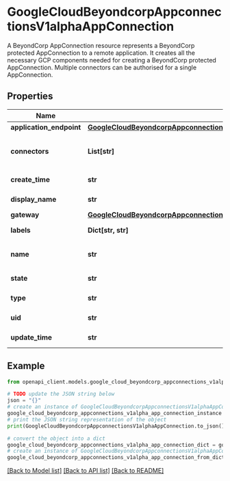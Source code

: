 # GoogleCloudBeyondcorpAppconnectionsV1alphaAppConnection

A BeyondCorp AppConnection resource represents a BeyondCorp protected AppConnection to a remote application. It creates all the necessary GCP components needed for creating a BeyondCorp protected AppConnection. Multiple connectors can be authorised for a single AppConnection.

## Properties

Name | Type | Description | Notes
------------ | ------------- | ------------- | -------------
**application_endpoint** | [**GoogleCloudBeyondcorpAppconnectionsV1alphaAppConnectionApplicationEndpoint**](GoogleCloudBeyondcorpAppconnectionsV1alphaAppConnectionApplicationEndpoint.md) |  | [optional] 
**connectors** | **List[str]** | Optional. List of [google.cloud.beyondcorp.v1main.Connector.name] that are authorised to be associated with this AppConnection. | [optional] 
**create_time** | **str** | Output only. Timestamp when the resource was created. | [optional] [readonly] 
**display_name** | **str** | Optional. An arbitrary user-provided name for the AppConnection. Cannot exceed 64 characters. | [optional] 
**gateway** | [**GoogleCloudBeyondcorpAppconnectionsV1alphaAppConnectionGateway**](GoogleCloudBeyondcorpAppconnectionsV1alphaAppConnectionGateway.md) |  | [optional] 
**labels** | **Dict[str, str]** | Optional. Resource labels to represent user provided metadata. | [optional] 
**name** | **str** | Required. Unique resource name of the AppConnection. The name is ignored when creating a AppConnection. | [optional] 
**state** | **str** | Output only. The current state of the AppConnection. | [optional] [readonly] 
**type** | **str** | Required. The type of network connectivity used by the AppConnection. | [optional] 
**uid** | **str** | Output only. A unique identifier for the instance generated by the system. | [optional] [readonly] 
**update_time** | **str** | Output only. Timestamp when the resource was last modified. | [optional] [readonly] 

## Example

```python
from openapi_client.models.google_cloud_beyondcorp_appconnections_v1alpha_app_connection import GoogleCloudBeyondcorpAppconnectionsV1alphaAppConnection

# TODO update the JSON string below
json = "{}"
# create an instance of GoogleCloudBeyondcorpAppconnectionsV1alphaAppConnection from a JSON string
google_cloud_beyondcorp_appconnections_v1alpha_app_connection_instance = GoogleCloudBeyondcorpAppconnectionsV1alphaAppConnection.from_json(json)
# print the JSON string representation of the object
print(GoogleCloudBeyondcorpAppconnectionsV1alphaAppConnection.to_json())

# convert the object into a dict
google_cloud_beyondcorp_appconnections_v1alpha_app_connection_dict = google_cloud_beyondcorp_appconnections_v1alpha_app_connection_instance.to_dict()
# create an instance of GoogleCloudBeyondcorpAppconnectionsV1alphaAppConnection from a dict
google_cloud_beyondcorp_appconnections_v1alpha_app_connection_from_dict = GoogleCloudBeyondcorpAppconnectionsV1alphaAppConnection.from_dict(google_cloud_beyondcorp_appconnections_v1alpha_app_connection_dict)
```
[[Back to Model list]](../README.md#documentation-for-models) [[Back to API list]](../README.md#documentation-for-api-endpoints) [[Back to README]](../README.md)


